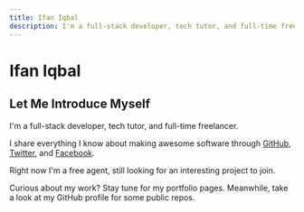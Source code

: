 ```yaml
---
title: Ifan Iqbal
description: I'm a full-stack developer, tech tutor, and full-time freelancer.
---
```


<profile-image></profile-image>

# Ifan Iqbal

## Let Me Introduce Myself

I'm a full-stack developer, tech tutor, and full-time freelancer.

I share everything I know about making awesome software through [GitHub](https://github.com/ifaniqbal), [Twitter](https://twitter.com/ifaniqbal), and [Facebook](https://www.facebook.com/ifaniqbal).

Right now I'm a free agent, still looking for an interesting project to join.

Curious about my work? Stay tune for my portfolio pages. Meanwhile, take a look at my GitHub profile for some public repos.